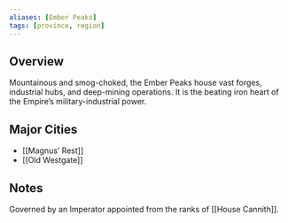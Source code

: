 ```yaml
---
aliases: [Ember Peaks]
tags: [province, region]
---
```


## Overview
Mountainous and smog-choked, the Ember Peaks house vast forges, industrial hubs, and deep-mining operations. It is the beating iron heart of the Empire’s military-industrial power.

## Major Cities
- [[Magnus’ Rest]]
- [[Old Westgate]]

## Notes
Governed by an Imperator appointed from the ranks of [[House Cannith]].
